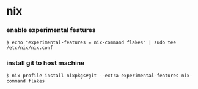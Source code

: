 # nix

### enable experimental features
```shell
$ echo "experimental-features = nix-command flakes" | sudo tee /etc/nix/nix.conf
```

### install git to host machine
```shell
$ nix profile install nixpkgs#git --extra-experimental-features nix-command flakes
```
